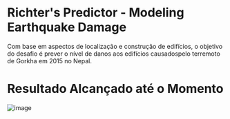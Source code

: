 # Richter's Predictor - Modeling Earthquake Damage
Com base em aspectos de localização e construção de edifícios, o objetivo do desafio é prever o nível de danos aos edifícios causados ​​pelo terremoto de Gorkha em 2015 no Nepal.

# Resultado Alcançado até o Momento
![image](output/results/Resultado%2014.07.2022.png.png)